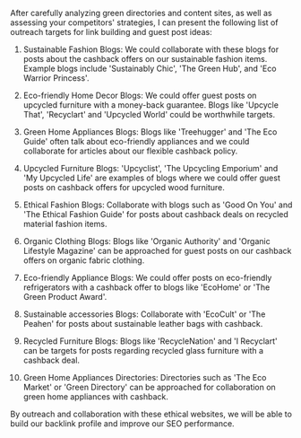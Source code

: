 After carefully analyzing green directories and content sites, as well as assessing your competitors' strategies, I can present the following list of outreach targets for link building and guest post ideas:

1. Sustainable Fashion Blogs: We could collaborate with these blogs for posts about the cashback offers on our sustainable fashion items. Example blogs include 'Sustainably Chic', 'The Green Hub', and 'Eco Warrior Princess'.

2. Eco-friendly Home Decor Blogs: We could offer guest posts on upcycled furniture with a money-back guarantee. Blogs like 'Upcycle That', 'Recyclart' and 'Upcycled World' could be worthwhile targets.

3. Green Home Appliances Blogs: Blogs like 'Treehugger' and 'The Eco Guide' often talk about eco-friendly appliances and we could collaborate for articles about our flexible cashback policy.

4. Upcycled Furniture Blogs: 'Upcyclist', 'The Upcycling Emporium' and 'My Upcycled Life' are examples of blogs where we could offer guest posts on cashback offers for upcycled wood furniture.

5. Ethical Fashion Blogs: Collaborate with blogs such as 'Good On You' and 'The Ethical Fashion Guide' for posts about cashback deals on recycled material fashion items.

6. Organic Clothing Blogs: Blogs like 'Organic Authority' and 'Organic Lifestyle Magazine' can be approached for guest posts on our cashback offers on organic fabric clothing.

7. Eco-friendly Appliance Blogs: We could offer posts on eco-friendly refrigerators with a cashback offer to blogs like 'EcoHome' or 'The Green Product Award'.

8. Sustainable accessories Blogs: Collaborate with 'EcoCult' or 'The Peahen' for posts about sustainable leather bags with cashback.

9. Recycled Furniture Blogs: Blogs like 'RecycleNation' and 'I Recyclart' can be targets for posts regarding recycled glass furniture with a cashback deal.

10. Green Home Appliances Directories: Directories such as 'The Eco Market' or 'Green Directory' can be approached for collaboration on green home appliances with cashback.

By outreach and collaboration with these ethical websites, we will be able to build our backlink profile and improve our SEO performance.